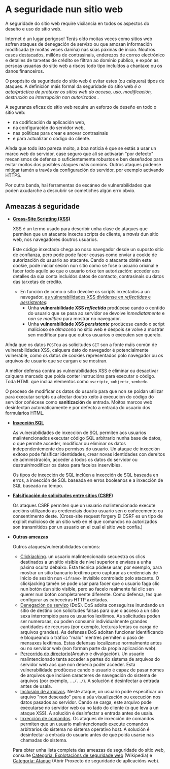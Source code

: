 # A seguridade nun sitio web

A seguridade do sitio web require vixilancia en todos os aspectos do deseño e uso do sitio web. 

Internet é un lugar perigoso! Terás oído moitas veces como sitios web sofren ataques de denegación de servizo ou que amosan información modificada (e moitas veces daniña) nas súas páxinas de inicio. Noutros casos destacados, millóns de contrasinais, enderezos de correo electrónico e detalles de tarxetas de crédito se filtran ao dominio público, e expón as persoas usuarias do sitio web a riscos todo tipo incluídos a chantaxe ou os danos financeiros.

O propósito da seguridade do sitio web é evitar estes (ou calquera) tipos de ataques. A definición máis formal da seguridade do sitio web *é o acto/práctica de protexer os sitios web do acceso, uso, modificación, destrución ou interrupción non autorizados* .

A seguranza eficaz do sitio web require un esforzo de deseño en todo o sitio web: 

- na codificación da aplicación web, 
- na configuración do servidor web, 
- nas políticas para crear e anovar contrasinais
- e para actualizar o código do cliente. 

Aínda que todo isto pareza moito, a boa noticia é que se estás a usar un marco web do servidor, case seguro que alí se activarán "por defecto" mecanismos de defensa o suficientemente robustos e ben deseñados para evitar moitos dos posibles ataques máis comúns. Outros ataques pódense mitigar tamén a través da configuración do servidor, por exemplo activando HTTPS. 

Por outra banda, hai ferramentas de escáneo de vulnerabilidades que poden axudarche a descubrir se cometiches algún erro obvio.

## Ameazas á seguridade

- **[Cross-Site Scripting (XSS)](https://developer.mozilla.org/en-US/docs/Learn/Server-side/First_steps/Website_security#cross-site_scripting_xss)**

  XSS é un termo usado para describir unha clase de ataques que permiten que un atacante inxecte scripts de cliente, a *través* dun sitio web, nos navegadores doutros usuarios.

  Este código inxectado chega ao noso navegador desde un suposto sitio de confianza, pero pode pode facer cousas como enviar a cookie de autorización do usuario ao atacante. Cando o atacante obtén esta cookie, pode iniciar sesión nun sitio como se fose o usuario orixinal e facer todo aquilo ao que o usuario orixe ten autorización: acceder aos detalles da súa conta incluídos datos de contacto, contrasinais ou  datos das tarxetas de crédito.

  - En función de como o sitio devolve os scripts inxectados a un navegador, [as vulnerabilidades XSS divídense en *reflectidas* e *persistentes*](https://developer.mozilla.org/en-US/docs/Learn/Server-side/First_steps/Website_security#website_security_threats):
    - Unha **vulnerabilidade XSS *reflectida*** prodúcese cando o contido do usuario que se pasa ao servidor se devolve *inmediatamente* e *non se modifica* para mostrar no navegador. 
    - Unha **vulnerabilidade XSS *persistente*** prodúcese cando o script malicioso se *almacena* no sitio web e despois se volve a mostrar sen modificar para que outros usuarios o executen sen querelo.

Aínda que os datos `POST`ou as solicitudes `GET` son a fonte máis común de vulnerabilidades XSS, calquera dato do navegador é potencialmente vulnerable, como os datos de cookies representados polo navegador ou os arquivos de usuario que se cargan e se mostran.

A mellor defensa contra as vulnerabilidades XSS é eliminar ou desactivar calquera marcado que poida conter instrucións para executar o código. Toda HTML que inclúa elementos como `<script>`, `<object>`, `<embed>`.

O proceso de modificar os datos do usuario para que non se poidan utilizar para executar scripts ou afectar doutro xeito á execución do código do servidor coñécese como **sanitización** de entrada. Moitos marcos web desinfectan automaticamente e por defecto a entrada do usuario dos formularios HTML.

- [**Inxección SQL**](https://developer.mozilla.org/en-US/docs/Learn/Server-side/First_steps/Website_security#sql_injection)

  As vulnerabilidades de inxección de SQL permiten aos usuarios malintencionados executar código SQL arbitrario nunha base de datos, o que permite acceder, modificar ou eliminar os datos independentemente dos permisos do usuario. Un ataque de inxección exitoso pode falsificar identidades, crear novas identidades con dereitos de administración, acceder a todos os datos do servidor ou destruír/modificar os datos para facelos inservibles.

  Os tipos de inxección de SQL inclúen a inxección de SQL baseada en erros, a inxección de SQL baseada en erros booleanos e a inxección de SQL baseada no tempo.

- [**Falsificación de solicitudes entre sitios (CSRF)**](https://developer.mozilla.org/en-US/docs/Learn/Server-side/First_steps/Website_security#cross-site_request_forgery_csrf)

  Os ataques CSRF permiten que un usuario malintencionado execute accións utilizando as credenciais doutro usuario sen o coñecemento ou consentimento deste. (Cross-site request forgery
El CSRF es un tipo de exploit malicioso de un sitio web en el que comandos no autorizados son transmitidos por un usuario en el cual el sitio web confía.)

- [**Outras ameazas**](https://developer.mozilla.org/en-US/docs/Learn/Server-side/First_steps/Website_security#other_threats)

  Outros ataques/vulnerabilidades comúns:

  - [Clickjacking](https://www.owasp.org/index.php/Clickjacking). un usuario malintencionado secuestra os clics destinados a un sitio visible de nivel superior e envíaos a unha páxina oculta debaixo. Esta técnica pódese usar, por exemplo, para mostrar un sitio bancario lexítimo pero capturar as credenciais de inicio de sesión nun ``<iframe>`` invisible controlado polo atacante. O clickjacking tamén se pode usar para facer que o usuario faga clic nun botón dun sitio visible, pero ao facelo realmente fai clic sen querer nun botón completamente diferente. Como defensa, tes que configurar as cabeceiras HTTP axeitadas.
  - [Denegación de servizo](https://developer.mozilla.org/en-US/docs/Glossary/Distributed_Denial_of_Service) (DoS). DoS adoita conseguirse inundando un sitio de destino con solicitudes falsas para que o acceso a un sitio sexa interrompido para os usuarios lexítimos. As solicitudes poden ser numerosas, ou poden consumir individualmente grandes cantidades de recursos (por exemplo, lecturas lentas ou carga de arquivos grandes). As defensas DoS adoitan funcionar identificando e bloqueando o tráfico "malo" mentres permiten o paso de mensaxes lexítimas. Estas defensas localízanse normalmente antes ou no servidor web (non forman parte da propia aplicación web).
  - [Percorrido do directorio](https://en.wikipedia.org/wiki/Directory_traversal_attack)(Arquivo e divulgación). Un usuario malintencionado tenta acceder a partes do sistema de arquivos do servidor web aos que non debería poder acceder. Esta vulnerabilidade prodúcese cando o usuario é capaz de pasar nomes de arquivos que inclúen caracteres de navegación do sistema de arquivos (por exemplo, `../../`). A solución é desinfectar a entrada antes de usala.
  - [Inclusión de arquivos](https://en.wikipedia.org/wiki/File_inclusion_vulnerability). Neste ataque, un usuario pode especificar un arquivo "non desexado" para a súa visualización ou execución nos datos pasados ao servidor. Cando se carga, este arquivo pode executarse no servidor web ou no lado do cliente (o que leva a un ataque XSS). A solución é desinfectar a entrada antes de usala.
  - [Inxección de comandos](https://www.owasp.org/index.php/Command_Injection). Os ataques de inxección de comandos permiten que un usuario malintencionado execute comandos arbitrarios do sistema no sistema operativo host. A solución é desinfectar a entrada do usuario antes de que poida usarse nas chamadas do sistema.

  Para obter unha lista completa das ameazas de seguridade do sitio web, consulte [Categoría: Explotacións de seguridade web](https://en.wikipedia.org/wiki/Category:Web_security_exploits) (Wikipedia) e [Categoría: Ataque](https://www.owasp.org/index.php/Category:Attack) (Abrir Proxecto de seguridade de aplicacións web).
